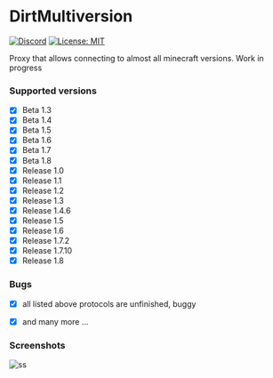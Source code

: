 # DirtMultiversion
[![Discord](https://img.shields.io/discord/684429844947271767.svg?label=Discord)](https://discord.gg/v6xsRdc)
[![License: MIT](https://img.shields.io/badge/license-MIT-red.svg)](LICENSE)

Proxy that allows connecting to almost all minecraft versions. Work in progress 

### Supported versions
- [X] Beta 1.3
- [X] Beta 1.4
- [X] Beta 1.5
- [X] Beta 1.6
- [X] Beta 1.7
- [X] Beta 1.8
- [X] Release 1.0
- [X] Release 1.1
- [X] Release 1.2
- [X] Release 1.3
- [X] Release 1.4.6
- [X] Release 1.5
- [X] Release 1.6
- [X] Release 1.7.2
- [X] Release 1.7.10
- [X] Release 1.8

### Bugs
- [x] all listed above protocols are unfinished, buggy
- [x] and many more ...


### Screenshots
![ss](https://i.imgur.com/YbFP7G2.png)